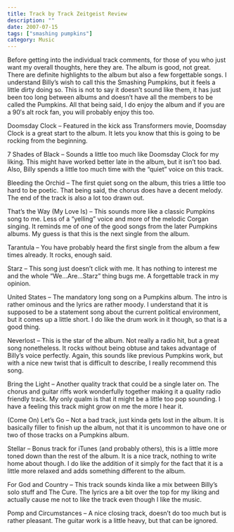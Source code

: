 ```yaml
---
title: Track by Track Zeitgeist Review
description: ""
date: 2007-07-15
tags: ["smashing pumpkins"]
category: Music
---
```



<p>Before getting into the individual track comments, for those of you who just want my overall thoughts, here they are.  The album is good, not great.  There are definite highlights to the album but also a few forgettable songs.  I understand Billy’s wish to call this the Smashing Pumpkins, but it feels a little dirty doing so.  This is not to say it doesn’t sound like them, it has just been too long between albums and doesn’t have all the members to be called the Pumpkins.  All that being said, I do enjoy the album and if you are a 90′s alt rock fan, you will probably enjoy this too.<br>

Doomsday Clock – Featured in the kick ass Transformers movie, Doomsday Clock is a great start to the album.  It lets you know that this is going to be rocking from the beginning.</p>

<p>7 Shades of Black – Sounds a little too much like Doomsday Clock for my liking.  This might have worked better late in the album, but it isn’t too bad.  Also, Billy spends a little too much time with the “quiet” voice on this track.</p>

<p>Bleeding the Orchid – The first quiet song on the album, this tries a little too hard to be poetic.  That being said, the chorus does have a decent melody.  The end of the track is also a lot too drawn out.</p>

<p>That’s the Way (My Love Is)  – This sounds more like a classic Pumpkins song to me.  Less of a “yelling” voice and more of the melodic Corgan singing.  It reminds me of one of the good songs from the later Pumpkins albums.  My guess is that this is the next single from the album.</p>

<p>Tarantula – You have probably heard the first single from the album a few times already.  It rocks, enough said.</p>

<p>Starz – This song just doesn’t click with me.  It has nothing to interest me and the whole “We…Are…Starz” thing bugs me.  A forgettable track in my opinion.</p>

<p>United States – The mandatory long song on a Pumpkins album.  The intro is rather ominous and the lyrics are rather moody.  I understand that it is supposed to be a statement song about the current political environment, but it comes up a little short.  I do like the drum work in it though, so that is a good thing.</p>

<p>Neverlost – This is the star of the album.  Not really a radio hit, but a great song nonetheless.  It rocks without being obtuse and takes advantage of Billy’s voice perfectly.  Again, this sounds like previous Pumpkins work, but with a nice new twist that is difficult to describe, I really recommend this song.</p>

<p>Bring the Light – Another quality track that could be a single later on.  The chorus and guitar riffs work wonderfully together making it a quality radio friendly track.  My only qualm is that it might be a little too pop sounding.  I have a feeling this track might grow on me the more I hear it.</p>

<p>(Come On) Let’s Go – Not a bad track, just kinda gets lost in the album.  It is basically filler to finish up the album, not that it is uncommon to have one or two of those tracks on a Pumpkins album.</p>

<p>Stellar – Bonus track for iTunes (and probably others), this is a little more toned down than the rest of the album.  It is a nice track, nothing to write home about though.  I do like the addition of it simply for the fact that it is a little more relaxed and adds something different to the album.</p>

<p>For God and Country – This track sounds kinda like a mix between Billy’s solo stuff and The Cure.  The lyrics are a bit over the top for my liking and actually cause me not to like the track even though I like the music.</p>

<p>Pomp and Circumstances – A nice closing track, doesn’t do too much but is rather pleasant.  The guitar work is a little heavy, but that can be ignored.</p>
